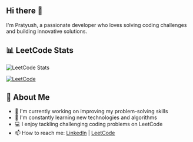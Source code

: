 ## Hi there 👋

I'm Pratyush, a passionate developer who loves solving coding challenges and building innovative solutions.

## 📊 LeetCode Stats

![LeetCode Stats](https://leetcode-stats-six.vercel.app/api?username=pratyushdeosingh&theme=dark)

[![LeetCode](https://img.shields.io/badge/LeetCode-000000?style=for-the-badge&logo=LeetCode&logoColor=#d16c06)](https://leetcode.com/pratyushdeosingh/)

## 🚀 About Me

- 🔭 I'm currently working on improving my problem-solving skills
- 🌱 I'm constantly learning new technologies and algorithms
- 💻 I enjoy tackling challenging coding problems on LeetCode
- 📫 How to reach me: [LinkedIn](https://www.linkedin.com/in/pratyushdeosingh/) | [LeetCode](https://leetcode.com/pratyushdeosingh/)

<!--
**pratyushdeosingh/pratyushdeosingh** is a ✨ _special_ ✨ repository because its `README.md` (this file) appears on your GitHub profile.
-->